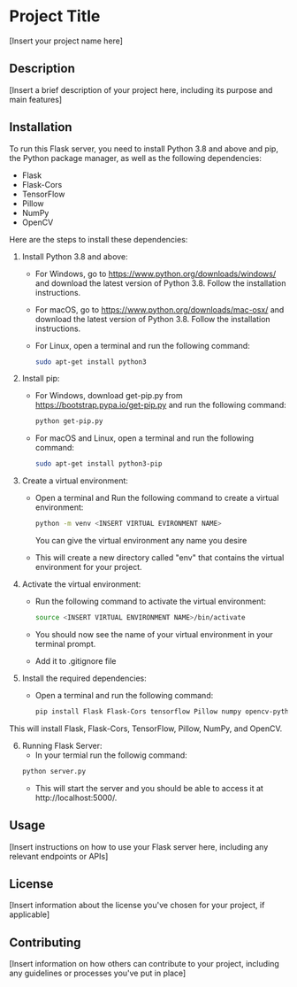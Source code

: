 # Project Title

[Insert your project name here]

## Description

[Insert a brief description of your project here, including its purpose and main features]

## Installation

To run this Flask server, you need to install Python 3.8 and above and pip, the Python package manager, as well as the following dependencies:

- Flask
- Flask-Cors
- TensorFlow
- Pillow
- NumPy
- OpenCV

Here are the steps to install these dependencies:

1. Install Python 3.8 and above: 
   - For Windows, go to https://www.python.org/downloads/windows/ and download the latest version of Python 3.8. Follow the installation instructions.
   - For macOS, go to https://www.python.org/downloads/mac-osx/ and download the latest version of Python 3.8. Follow the installation instructions.
   - For Linux, open a terminal and run the following command:
   
     ```sh
     sudo apt-get install python3
     ```
   
2. Install pip:
   - For Windows, download get-pip.py from https://bootstrap.pypa.io/get-pip.py and run the following command:
   
     ```sh
     python get-pip.py
     ```
     
   - For macOS and Linux, open a terminal and run the following command:
   
     ```sh
     sudo apt-get install python3-pip
     ```
3. Create a virtual environment:
   - Open a terminal and Run the following command to create a virtual environment:
     ```sh
     python -m venv <INSERT VIRTUAL EVIRONMENT NAME>
     ```
     You can give the virtual environment any name you desire
     
   - This will create a new directory called "env" that contains the virtual environment for your project.
   
4. Activate the virtual environment:
   - Run the following command to activate the virtual environment:
   
     ```sh
     source <INSERT VIRTUAL ENVIRONMENT NAME>/bin/activate
     ```
     
   - You should now see the name of your virtual environment in your terminal prompt.
   - Add it to .gitignore file
   
5. Install the required dependencies:
   - Open a terminal and run the following command:
   
     ```sh
     pip install Flask Flask-Cors tensorflow Pillow numpy opencv-python-headless
     ```

This will install Flask, Flask-Cors, TensorFlow, Pillow, NumPy, and OpenCV. 

6. Running Flask Server:
   - In your termial run the followig command:
   ```sh
   python server.py
   ```
   - This will start the server and you should be able to access it at http://localhost:5000/.

## Usage

[Insert instructions on how to use your Flask server here, including any relevant endpoints or APIs]

## License

[Insert information about the license you've chosen for your project, if applicable]

## Contributing

[Insert information on how others can contribute to your project, including any guidelines or processes you've put in place]
